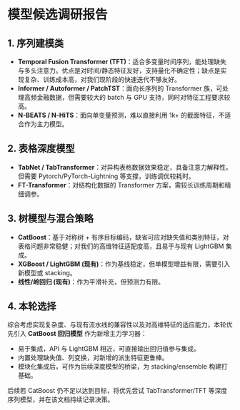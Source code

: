 # 模型候选调研报告

## 1. 序列建模类
- **Temporal Fusion Transformer (TFT)**：适合多变量时间序列，能处理缺失与多头注意力。优点是对时间/静态特征友好，支持量化不确定性；缺点是实现复杂、训练成本高，对我们现阶段的快速迭代不够友好。
- **Informer / Autoformer / PatchTST**：面向长序列的 Transformer 族，可处理高频金融数据，但需要较大的 batch 与 GPU 支持，同时对特征工程要求较高。
- **N-BEATS / N-HiTS**：面向单变量预测，难以直接利用 1k+ 的截面特征，不适合作为主力模型。

## 2. 表格深度模型
- **TabNet / TabTransformer**：对异构表格数据效果稳定，具备注意力解释性。但需要 Pytorch/PyTorch-Lightning 等支撑，训练调优较耗时。
- **FT-Transformer**：对结构化数据的 Transformer 方案，需较长训练周期和精细调参。

## 3. 树模型与混合策略
- **CatBoost**：基于对称树 + 有序目标编码，缺省可应对缺失值和类别特征，对表格问题非常稳健；对我们的高维特征适配度高，且易于与现有 LightGBM 集成。
- **XGBoost / LightGBM (现有)**：作为基线稳定，但单模型增益有限，需要引入新模型或 stacking。
- **线性/岭回归 (现有)**：作为平滑补充，但预测力有限。

## 4. 本轮选择
综合考虑实现复杂度、与现有流水线的兼容性以及对高维特征的适应能力，本轮优先引入 **CatBoost 回归模型** 作为新增主力学习器：
- 易于集成，API 与 LightGBM 相近，可直接输出回归值参与集成。
- 内置处理缺失值、列变换，对新增的派生特征更鲁棒。
- 模块化集成后，可作为后续深度模型的桥梁，为 stacking/ensemble 构建打基础。

后续若 CatBoost 仍不足以达到目标，将优先尝试 TabTransformer/TFT 等深度序列模型，并在该文档持续记录决策。
